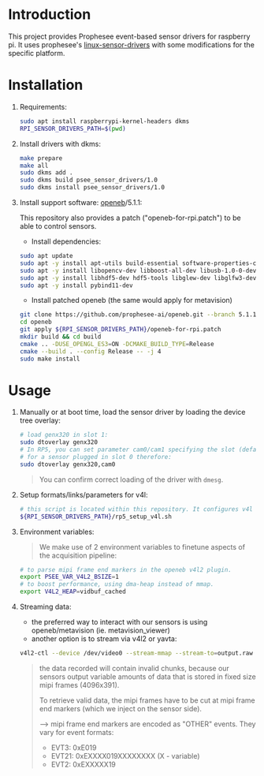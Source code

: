 # Introduction

This project provides Prophesee event-based sensor drivers for raspberry pi. 
It uses prophesee's [linux-sensor-drivers](https://github.com/prophesee-ai/linux-sensor-drivers) with some modifications for the specific platform.

# Installation

1. Requirements:
    ``` bash
    sudo apt install raspberrypi-kernel-headers dkms
    RPI_SENSOR_DRIVERS_PATH=$(pwd)
    ```
2. Install drivers with dkms:
    ``` bash
    make prepare
    make all
    sudo dkms add .
    sudo dkms build psee_sensor_drivers/1.0
    sudo dkms install psee_sensor_drivers/1.0
    ```
3. Install support software: [openeb](https://github.com/prophesee-ai/openeb.git)/5.1.1:

    This repository also provides a patch ("openeb-for-rpi.patch") to be able to control sensors.
    
    * Install dependencies:
    ``` bash
    sudo apt update
    sudo apt -y install apt-utils build-essential software-properties-common wget unzip curl git cmake
    sudo apt -y install libopencv-dev libboost-all-dev libusb-1.0-0-dev libprotobuf-dev protobuf-compiler
    sudo apt -y install libhdf5-dev hdf5-tools libglew-dev libglfw3-dev libcanberra-gtk-module ffmpeg 
    sudo apt -y install pybind11-dev
    ```
    * Install patched openeb (the same would apply for metavision)
    ``` bash
    git clone https://github.com/prophesee-ai/openeb.git --branch 5.1.1 --single-branch
    cd openeb 
    git apply ${RPI_SENSOR_DRIVERS_PATH}/openeb-for-rpi.patch
    mkdir build && cd build
    cmake .. -DUSE_OPENGL_ES3=ON -DCMAKE_BUILD_TYPE=Release
    cmake --build . --config Release -- -j 4
    sudo make install
    ```

# Usage

1. Manually or at boot time, load the sensor driver by loading the device tree overlay:
    ``` bash
    # load genx320 in slot 1:
    sudo dtoverlay genx320
    # In RP5, you can set parameter cam0/cam1 specifying the slot (default is cam1).
    # for a sensor plugged in slot 0 therefore:
    sudo dtoverlay genx320,cam0
    ```
    > You can confirm correct loading of the driver with `dmesg`.

2. Setup formats/links/parameters for v4l:
    ``` bash
    # this script is located within this repository. It configures v4l for any found/known sensor.
    ${RPI_SENSOR_DRIVERS_PATH}/rp5_setup_v4l.sh
    ```
3. Environment variables:
    > We make use of 2 environment variables to finetune aspects of the acquisition pipeline:
    ``` bash 
    # to parse mipi frame end markers in the openeb v4l2 plugin.
    export PSEE_VAR_V4L2_BSIZE=1
    # to boost performance, using dma-heap instead of mmap.
    export V4L2_HEAP=vidbuf_cached
    ```

3. Streaming data:
    - the preferred way to interact with our sensors is using openeb/metavision (ie. metavision_viewer)
    - another option is to stream via v4l2 or yavta:
    ``` bash
    v4l2-ctl --device /dev/video0 --stream-mmap --stream-to=output.raw --stream-count=10 --verbose
    ```
    > the data recorded will contain invalid chunks, because our sensors output variable amounts of data that is stored in fixed size mipi frames (4096x391).
    >
    > To retrieve valid data, the mipi frames have to be cut at mipi frame end markers (which we inject on the sensor side).
    > 
    > --> mipi frame end markers are encoded as "OTHER" events. They vary for event formats:
    > - EVT3: 0xE019
    > - EVT21: 0xEXXXX019XXXXXXXX (X - variable)
    > - EVT2: 0xEXXXXX19
